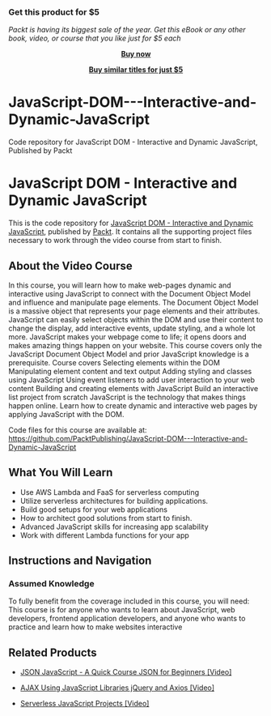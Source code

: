 
### Get this product for $5

<i>Packt is having its biggest sale of the year. Get this eBook or any other book, video, or course that you like just for $5 each</i>


<b><p align='center'>[Buy now](https://packt.link/9781838559687)</p></b>


<b><p align='center'>[Buy similar titles for just $5](https://subscription.packtpub.com/search)</p></b>


# JavaScript-DOM---Interactive-and-Dynamic-JavaScript
Code repository for JavaScript DOM - Interactive and Dynamic JavaScript, Published by Packt
# JavaScript DOM - Interactive and Dynamic JavaScript
This is the code repository for [JavaScript DOM - Interactive and Dynamic JavaScript](https://www.packtpub.com/web-development/serverless-javascript-projects-video?utm_source=github&utm_medium=repository&utm_campaign=9781789137828), published by [Packt](https://www.packtpub.com/?utm_source=github). It contains all the supporting project files necessary to work through the video course from start to finish.
## About the Video Course
In this course, you will learn how to make web-pages dynamic and interactive using JavaScript to connect with the Document Object Model and influence and manipulate page elements. The Document Object Model is a massive object that represents your page elements and their attributes. JavaScript can easily select objects within the DOM and use their content to change the display, add interactive events, update styling, and a whole lot more.
JavaScript makes your webpage come to life; it opens doors and makes amazing things happen on your website. This course covers only the JavaScript Document Object Model and prior JavaScript knowledge is a prerequisite.
Course covers
Selecting elements within the DOM
Manipulating element content and text output
Adding styling and classes using JavaScript
Using event listeners to add user interaction to your web content
Building and creating elements with JavaScript
Build an interactive list project from scratch
JavaScript is the technology that makes things happen online. Learn how to create dynamic and interactive web pages by applying JavaScript with the DOM.

Code files for this course are available at: https://github.com/PacktPublishing/JavaScript-DOM---Interactive-and-Dynamic-JavaScript

<H2>What You Will Learn</H2>
<DIV class=book-info-will-learn-text>
<UL>
<LI>Use AWS Lambda and FaaS for serverless computing 
<LI>Utilize serverless architectures for building applications. 
<LI>Build good setups for your web applications&nbsp; 
<LI>How to architect good solutions from start to finish. 
<LI>Advanced JavaScript skills for increasing app scalability 
<LI>Work with different Lambda functions for your app </LI></UL></DIV>

## Instructions and Navigation
### Assumed Knowledge
To fully benefit from the coverage included in this course, you will need:<br/>
This course is for anyone who wants to learn about JavaScript, web developers, frontend application developers, and anyone who wants to practice and learn how to make websites interactive


## Related Products
* [JSON JavaScript - A Quick Course JSON for Beginners [Video]](https://www.packtpub.com/web-development/serverless-javascript-projects-video?utm_source=github&utm_medium=repository&utm_campaign=9781789137828)

* [AJAX Using JavaScript Libraries jQuery and Axios [Video]](https://www.packtpub.com/web-development/serverless-javascript-projects-video?utm_source=github&utm_medium=repository&utm_campaign=9781789137828)

* [Serverless JavaScript Projects [Video]](https://www.packtpub.com/web-development/serverless-javascript-projects-video?utm_source=github&utm_medium=repository&utm_campaign=9781789137828)

